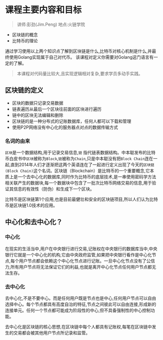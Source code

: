 # 课程主要内容和目标
> 讲师:彭劲(Jim.Peng) 地点:火链学院

* 区块链的概念
* 比特币的理论

通过学习使用以上两个知识点了解到区块链是什么,比特币对核心机制是什么,并最终使用Golang实现属于自己对代币。
该课程对定义你需要对Golang这门语言有一定的了解。

> 本课程对代码量比较大,且实现逻辑相对复杂,要求学员多动手实践。

## 区块链的定义

* 区块的数据只记录交易数据
* 链表遍历从最后一个区块往前面的区块进行遍历
* 链中的区块无法编辑和删除
* 区块链的是一种分布式的记账数据库，任何人都可以下载和管理
* 使用P2P网络没有中心化的服务器点对点的数据传输方式

### 名词的由来

`区块`是一个数据结构,用于记录交易信息,`链` 指代链表数据结构。中本聪发布的比特币白皮书中`区块`被称为`Block`,`链`被称为`Chain`,只是中本聪没有把`Block Chain`连在一起,直到2014年人们才逐渐把这两个英语连在了一起进行定义出现了今天的`区块链(Block Chain)`这个名词。区块链（Blockchain）是比特币的一个重要概念,它本质上是一个去中心化的数据库,同时作为比特币的底层技术,是一串使用密码学方法相关联产生的数据块,每一个数据块中包含了一批次比特币网络交易的信息,用于验证其信息的有效性（防伪）和生成下一个区块。

比特币是区块链第1个应用,也是目前最健壮和安全的区块链项目,所以人们认为比特币是区块链1.0技术的应用。

## 中心化和去中心化？

### 中心化

在现实的生活当中,用户在中央银行进行交易,记账权在中央银行的数据库当中,中央银行它就是一个中心化的机构,它由中央政府监管,如果把中央银行看作是中心化节点,每个用户节点都会依赖这个中心化节点进行记账。一旦中心化节点没有了公信力,所有用户节点将无法保证它们的利益,也就是离开中心化节点任何用户节点都无法生存。

### 去中心化

去中心化,不是不要中心。而是任何用户既是节点也是中心,任何用户节点可以自由选择中心。每个节点都具有高度自治的特征,节点之间彼此可以自由连接,形成新的连接单元。任何一个节点都可能成为阶段性的中心,但不具备强制性的中心控制功能。

去中心化是区块链的核心思想,在区块链中每个人都具有记账权,每笔在区块链中发生的交易都会被其他用户节点所记录和监管。